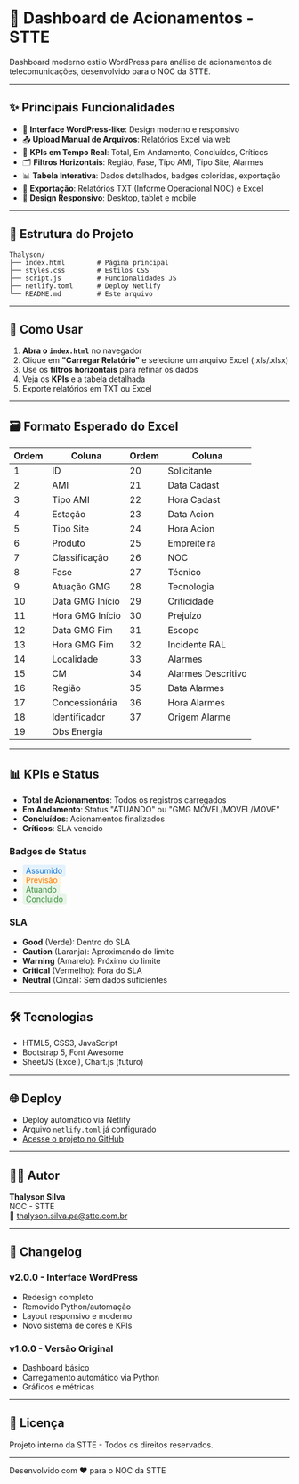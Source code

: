 # 🚦 Dashboard de Acionamentos - STTE

Dashboard moderno estilo WordPress para análise de acionamentos de telecomunicações, desenvolvido para o NOC da STTE.

---

## ✨ Principais Funcionalidades

- 🎨 **Interface WordPress-like**: Design moderno e responsivo
- 📤 **Upload Manual de Arquivos**: Relatórios Excel via web
- 🧮 **KPIs em Tempo Real**: Total, Em Andamento, Concluídos, Críticos
- 🗂️ **Filtros Horizontais**: Região, Fase, Tipo AMI, Tipo Site, Alarmes
- 📊 **Tabela Interativa**: Dados detalhados, badges coloridas, exportação
- 📁 **Exportação**: Relatórios TXT (Informe Operacional NOC) e Excel
- 📱 **Design Responsivo**: Desktop, tablet e mobile

---

## 📁 Estrutura do Projeto

```
Thalyson/
├── index.html        # Página principal
├── styles.css        # Estilos CSS
├── script.js         # Funcionalidades JS
├── netlify.toml      # Deploy Netlify
└── README.md         # Este arquivo
```

---

## 🚀 Como Usar

1. **Abra o `index.html`** no navegador
2. Clique em **"Carregar Relatório"** e selecione um arquivo Excel (.xls/.xlsx)
3. Use os **filtros horizontais** para refinar os dados
4. Veja os **KPIs** e a tabela detalhada
5. Exporte relatórios em TXT ou Excel

---

## 🗃️ Formato Esperado do Excel

| Ordem | Coluna             | Ordem | Coluna             |
|-------|--------------------|-------|--------------------|
| 1     | ID                 | 20    | Solicitante        |
| 2     | AMI                | 21    | Data Cadast        |
| 3     | Tipo AMI           | 22    | Hora Cadast        |
| 4     | Estação            | 23    | Data Acion         |
| 5     | Tipo Site          | 24    | Hora Acion         |
| 6     | Produto            | 25    | Empreiteira        |
| 7     | Classificação      | 26    | NOC                |
| 8     | Fase               | 27    | Técnico            |
| 9     | Atuação GMG        | 28    | Tecnologia         |
| 10    | Data GMG Início    | 29    | Criticidade        |
| 11    | Hora GMG Início    | 30    | Prejuízo           |
| 12    | Data GMG Fim       | 31    | Escopo             |
| 13    | Hora GMG Fim       | 32    | Incidente RAL      |
| 14    | Localidade         | 33    | Alarmes            |
| 15    | CM                 | 34    | Alarmes Descritivo |
| 16    | Região             | 35    | Data Alarmes       |
| 17    | Concessionária     | 36    | Hora Alarmes       |
| 18    | Identificador      | 37    | Origem Alarme      |
| 19    | Obs Energia        |       |                    |

---

## 📊 KPIs e Status

- **Total de Acionamentos**: Todos os registros carregados
- **Em Andamento**: Status "ATUANDO" ou "GMG MÓVEL/MOVEL/MOVE"
- **Concluídos**: Acionamentos finalizados
- **Críticos**: SLA vencido

### Badges de Status

- <span style="background:#e3f2fd;color:#1976d2;padding:2px 6px;border-radius:4px;">Assumido</span>
- <span style="background:#fff3e0;color:#f57c00;padding:2px 6px;border-radius:4px;">Previsão</span>
- <span style="background:#e8f5e8;color:#388e3c;padding:2px 6px;border-radius:4px;">Atuando</span>
- <span style="background:#e8f5e8;color:#388e3c;padding:2px 6px;border-radius:4px;">Concluído</span>

### SLA

- **Good** (Verde): Dentro do SLA
- **Caution** (Laranja): Aproximando do limite
- **Warning** (Amarelo): Próximo do limite
- **Critical** (Vermelho): Fora do SLA
- **Neutral** (Cinza): Sem dados suficientes

---

## 🛠️ Tecnologias

- HTML5, CSS3, JavaScript
- Bootstrap 5, Font Awesome
- SheetJS (Excel), Chart.js (futuro)

---

## 🌐 Deploy

- Deploy automático via Netlify
- Arquivo `netlify.toml` já configurado
- [Acesse o projeto no GitHub](https://github.com/Thalysoncristian/relatorionoc)

---

## 👨‍💻 Autor

**Thalyson Silva**  
NOC - STTE  
📧 thalyson.silva.pa@stte.com.br

---

## 📝 Changelog

### v2.0.0 - Interface WordPress
- Redesign completo
- Removido Python/automação
- Layout responsivo e moderno
- Novo sistema de cores e KPIs

### v1.0.0 - Versão Original
- Dashboard básico
- Carregamento automático via Python
- Gráficos e métricas

---

## 📄 Licença

Projeto interno da STTE - Todos os direitos reservados.

---

Desenvolvido com ❤️ para o NOC da STTE